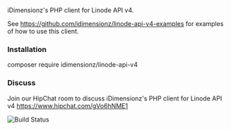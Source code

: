 iDimensionz's PHP client for Linode API v4.

See https://github.com/idimensionz/linode-api-v4-examples for examples of how to use this client.

### Installation ###
composer require idimensionz/linode-api-v4

### Discuss ###
Join our HipChat room to discuss iDimensionz's PHP client for Linode API v4 https://www.hipchat.com/gVo6hNME1

![Build Status](https://travis-ci.org/idimensionz/linode-api-v4.svg?branch=php7.0)


